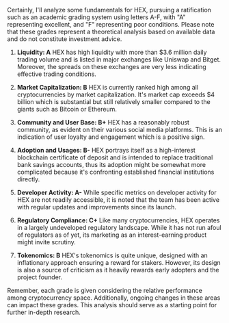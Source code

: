 Certainly, I'll analyze some fundamentals for HEX, pursuing a ratification such as an academic grading system using letters A-F, with "A" representing excellent, and "F" representing poor conditions. Please note that these grades represent a theoretical analysis based on available data and do not constitute investment advice.

1. **Liquidity: A**
   HEX has high liquidity with more than $3.6 million daily trading volume and is listed in major exchanges like Uniswap and Bitget. Moreover, the spreads on these exchanges are very less indicating effective trading conditions.

2. **Market Capitalization: B**
   HEX is currently ranked high among all cryptocurrencies by market capitalization. It's market cap exceeds $4 billion which is substantial but still relatively smaller compared to the giants such as Bitcoin or Ethereum.

3. **Community and User Base: B+**
   HEX has a reasonably robust community, as evident on their various social media platforms. This is an indication of user loyalty and engagement which is a positive sign.

4. **Adoption and Usages: B-**
   HEX portrays itself as a high-interest blockchain certificate of deposit and is intended to replace traditional bank savings accounts, thus its adoption might be somewhat more complicated because it's confronting established financial institutions directly.

5. **Developer Activity: A-**
   While specific metrics on developer activity for HEX are not readily accessible, it is noted that the team has been active with regular updates and improvements since its launch.

6. **Regulatory Compliance: C+**
   Like many cryptocurrencies, HEX operates in a largely undeveloped regulatory landscape. While it has not run afoul of regulators as of yet, its marketing as an interest-earning product might invite scrutiny.

7. **Tokenomics: B**
   HEX's tokenomics is quite unique, designed with an inflationary approach ensuring a reward for stakers. However, its design is also a source of criticism as it heavily rewards early adopters and the project founder.

Remember, each grade is given considering the relative performance among cryptocurrency space. Additionally, ongoing changes in these areas can impact these grades. This analysis should serve as a starting point for further in-depth research.
